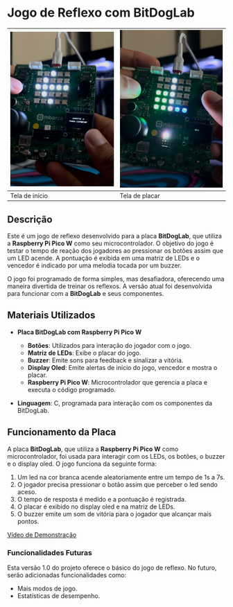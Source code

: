 # Jogo de Reflexo com BitDogLab

| ![Tela de início](img/photo1.jpg) | ![Tela de placar](img/photo2.jpg) |
|-----------------------------------|-----------------------------------|
|         Tela de início            |          Tela de placar           |

## Descrição

Este é um jogo de reflexo desenvolvido para a placa **BitDogLab**, que utiliza a **Raspberry Pi Pico W** como seu microcontrolador. O objetivo do jogo é testar o tempo de reação dos jogadores ao pressionar os botões assim que um LED acende. A pontuação é exibida em uma matriz de LEDs e o vencedor é indicado por uma melodia tocada por um buzzer. 

O jogo foi programado de forma simples, mas desafiadora, oferecendo uma maneira divertida de treinar os reflexos. A versão atual  foi desenvolvida para funcionar com a **BitDogLab** e seus componentes.

## Materiais Utilizados

- **Placa BitDogLab com Raspberry Pi Pico W**
  - **Botões**: Utilizados para interação do jogador com o jogo.
  - **Matriz de LEDs**: Exibe o placar do jogo.
  - **Buzzer**: Emite sons para feedback e sinalizar a vitória.
  - **Display Oled**: Emite alertas de início do jogo, vencedor e mostra o placar.
  - **Raspberry Pi Pico W**: Microcontrolador que gerencia a placa e executa o código programado.

- **Linguagem**: C, programada para interação com os componentes da BitDogLab.

## Funcionamento da Placa

A placa **BitDogLab**, que utiliza a **Raspberry Pi Pico W** como microcontrolador, foi usada para interagir com os LEDs, os botões, o buzzer e o display oled. O jogo funciona da seguinte forma:

1. Um led na cor branca acende aleatoriamente entre um tempo de 1s a 7s.
2. O jogador precisa pressionar o botão assim que perceber o led sendo aceso.
3. O tempo de resposta é medido e a pontuação é registrada.
4. O placar é exibido no display oled e na matriz de LEDs.
5. O buzzer emite um som de vitória para o jogador que alcançar mais pontos.


[Vídeo de Demonstração](https://youtube.com/shorts/FMKY9TK0UeQ?feature=share)

### Funcionalidades Futuras

Esta versão 1.0 do projeto oferece o básico do jogo de reflexo. No futuro, serão adicionadas funcionalidades como:
- Mais modos de jogo.
- Estatísticas de desempenho.

